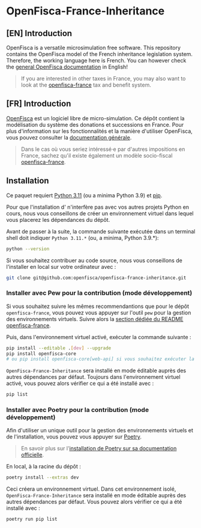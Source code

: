 # OpenFisca-France-Inheritance

## [EN] Introduction

OpenFisca is a versatile microsimulation free software. This repository contains the OpenFisca model of the French inheritance legislation system. Therefore, the working language here is French. You can however check the [general OpenFisca documentation](https://openfisca.org/doc/) in English!

> If you are interested in other taxes in France, you may also want to look at the [openfisca-france](https://github.com/openfisca/openfisca-france) tax and benefit system.

## [FR] Introduction

[OpenFisca](https://www.openfisca.fr/) est un logiciel libre de micro-simulation. Ce dépôt contient la modélisation du système des donations et successions en France. Pour plus d'information sur les fonctionnalités et la manière d'utiliser OpenFisca, vous pouvez consulter la [documentation générale](https://openfisca.org/doc/).

> Dans le cas où vous seriez intéressé·e par d'autres impositions en France, sachez qu'il existe également un modèle socio-fiscal [openfisca-france](https://github.com/openfisca/openfisca-france).

## Installation

Ce paquet requiert [Python 3.11](https://www.python.org/downloads/release/python-31111/) (ou a minima Python 3.9) et [pip](https://pip.pypa.io/en/stable/installing/).

Pour que l'installation d' n'interfère pas avec vos autres projets Python en cours, nous vous conseillons de créer un environnement virtuel dans lequel vous placerez les dépendances du dépôt.

Avant de passer à la suite, la commande suivante exécutée dans un terminal shell doit indiquer `Python 3.11.*` (ou, a minima, Python 3.9.*):

```sh
python --version
```

Si vous souhaitez contribuer au code source, nous vous conseillons de l'installer en local sur votre ordinateur avec : 

```sh
git clone git@github.com:openfisca/openfisca-france-inheritance.git
```

### Installer avec Pew pour la contribution (mode développement)

Si vous souhaitez suivre les mêmes recommendantions que pour le dépôt `openfisca-france`, vous pouvez vous appuyer sur l'outil `pew` pour la gestion des environnements virtuels. Suivre alors la [section dédiée du README openfisca-france](https://github.com/openfisca/openfisca-france/blob/master/README.md#installez-un-environnement-virtuel-avec-pew).

Puis, dans l'environnement virtuel activé, exécuter la commande suivante : 

```sh
pip install --editable .[dev] --upgrade
pip install openfisca-core  
# ou pip install openfisca-core[web-api] si vous souhaitez exécuter la web API openfisca
```

`OpenFisca-France-Inheritance` sera installé en mode éditable auprès des autres dépendances par défaut. Toujours dans l'environnement virtuel activé, vous pouvez alors vérifier ce qui a été installé avec : 

```sh
pip list
```

### Installer avec Poetry pour la contribution (mode développement)

Afin d'utiliser un unique outil pour la gestion des environnements virtuels et de l'installation, vous pouvez vous appuyer sur [Poetry](https://python-poetry.org).

> En savoir plus sur l'[installation de Poetry sur sa documentation officielle](https://python-poetry.org/docs/#installation).

En local, à la racine du dépôt :
```sh
poetry install --extras dev
```

Ceci créera un environnement virtuel. Dans cet environnement isolé, `OpenFisca-France-Inheritance` sera installé en mode éditable auprès des autres dépendances par défaut. Vous pouvez alors vérifier ce qui a été installé avec : 

```sh
poetry run pip list
```
